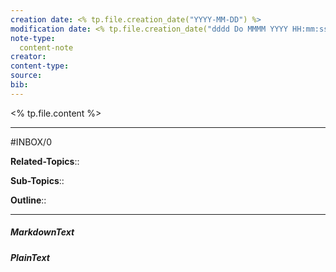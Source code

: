 ```yaml
---
creation date: <% tp.file.creation_date("YYYY-MM-DD") %>
modification date: <% tp.file.creation_date("dddd Do MMMM YYYY HH:mm:ss") %>
note-type: 
  content-note
creator:
content-type:
source:
bib:
---
```


<% tp.file.content %>

---

#INBOX/0

**Related-Topics**:: 
	
**Sub-Topics**::
	
**Outline**::

--- 
##### MarkdownText

##### PlainText


